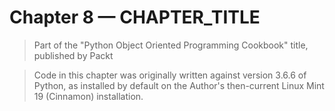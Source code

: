 # Chapter 8 — CHAPTER_TITLE

> Part of the "Python Object Oriented Programming Cookbook" title, 
> published by Packt

> Code in this chapter was originally written against version 3.6.6 of Python, 
> as installed by default on the Author's then-current Linux Mint 19 (Cinnamon) 
> installation. 
